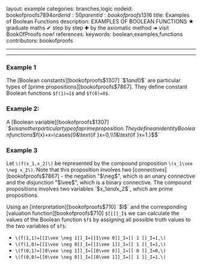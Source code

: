layout: example
categories: branches,logic
nodeid: bookofproofs$7894
orderid: 50
parentid: bookofproofs$1316
title: Examples of Boolean Functions
description: EXAMPLES OF BOOLEAN FUNCTIONS &#9733; graduate maths &#10004; step by step &#10010; by the axiomatic method &#10140; visit BookOfProofs now!
references: 
keywords: boolean,examples,functions
contributors: bookofproofs

---


---

### Example 1

The [Boolean constants][bookofproofs$1307] `$1$` and `$0$` are particular types of [prime propositions][bookofproofs$7867]. They define constant Boolean functions `$f(1)=1$` and `$f(0)=0$`.

### Example 2:

A [Boolean variable][bookofproofs$1307] `$x$` is another particular type of a prime proposition. They define an identity Boolean functions `$$f(x)=x=\cases{0&\text{if }x=0,\\1&\text{if }x=1.}$$`

### Example 3

Let `\(f(x_1,x_2)\)` be represented by the compound proposition `\(x_1\vee \neg x_2\)`. Note that this proposition involves two [connectives][bookofproofs$7867] - the negation "$\neg$", which is an unary connective and the disjunction "$\vee$", which is a binary connective. The compound propositions involves two variables `$x_1$` and `$x_2$`, which are prime propositions.

Using an [interpretation][bookofproofs$710] `$I$` and the corresponding [valuation function][bookofproofs$710] `$[[]]_I$` we can calculate the values of the Boolean function `$f$` by assigning all possible truth values to the two variables of `$f$`:

* `\(f(1,1)=[[1\vee \neg 1]]_I=[[1\vee 0]]_I=[[ 1 ]]_I=1,\)`
* `\(f(1,0)=[[1\vee \neg 0]]_I=[[1\vee 1]]_I=[[ 1 ]]_I=1,\)`
* `\(f(0,1)=[[0\vee \neg 1]]_I=[[0\vee 0]]_I=[[ 0 ]]_I=0,\)`
* `\(f(0,0)=[[0\vee \neg 0]]_I=[[0\vee 1]]_I=[[ 1 ]]_I=1.\)`
